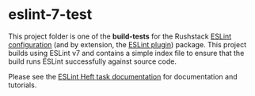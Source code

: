 # eslint-7-test

This project folder is one of the **build-tests** for the Rushstack [ESLint configuration](https://www.npmjs.com/package/@rushstack/eslint-config) (and by extension, the [ESLint plugin](https://www.npmjs.com/package/@rushstack/eslint-plugin))
package. This project builds using ESLint v7 and contains a simple index file to ensure that the build runs ESLint successfully against source code.

Please see the [ESLint Heft task documentation](https://rushstack.io/pages/heft_tasks/eslint/) for documentation and tutorials.
